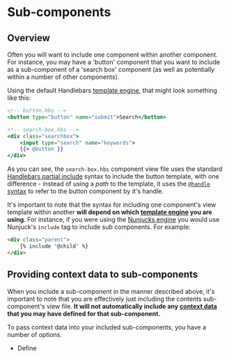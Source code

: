 # Sub-components

<!-- START doctoc -->
<!-- END doctoc -->

## Overview

Often you will want to include one component within another component. For instance, you may have a 'button' component that you want to include as a sub-component of a 'search box' component (as well as potentially within a number of other components).

Using the default Handlebars [template engine](/docs/), that might look something like this:

```handlebars
<!-- button.hbs -->
<button type="button" name="submit">Search</button>
```

```handlebars
<!-- search-box.hbs -->
<div class="searchbox">
    <input type="search" name="keywords">
    {{> @button }}
</div>
```
As you can see, the `search-box.hbs` component view file uses the standard [Handlebars partial include](http://handlebarsjs.com/#partials) syntax to include the button template, with one difference - instead of using a *path* to the template, it uses the [`@handle` syntax](/docs/components/overview.md#referencing-components---@handle-syntax) to refer to the button component by it's handle. 

It's important to note that the syntax for including one component's view template within another **will depend on which [template engine](/docs/engines/overview.md) you are using**. For instance, if you were using the [Nunjucks engine](https://github.com/frctl/nunjucks-adapter) you would use Nunjuck's `include` tag to include sub components. For example:

```html
<div class="parent">
    {% include '@child' %}
</div>
```

## Providing context data to sub-components

When you include a sub-component in the manner described above, it's important to note that you are effectively just including the contents sub-component's view file. **It will not automatically include any [context data](/docs/components) that you may have defined for that sub-component.**

To pass context data into your included sub-components, you have a number of options.

* Define 
